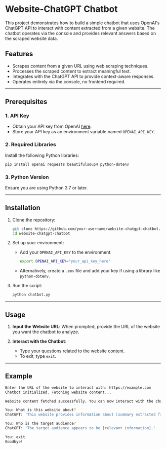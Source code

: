 # Website-ChatGPT Chatbot

This project demonstrates how to build a simple chatbot that uses OpenAI's ChatGPT API to interact with content extracted from a given website. The chatbot operates via the console and provides relevant answers based on the scraped website data.

## Features
- Scrapes content from a given URL using web scraping techniques.
- Processes the scraped content to extract meaningful text.
- Integrates with the ChatGPT API to provide context-aware responses.
- Operates entirely via the console, no frontend required.

---

## Prerequisites

### 1. API Key
- Obtain your API key from OpenAI [here](https://platform.openai.com/).
- Store your API key as an environment variable named `OPENAI_API_KEY`.

### 2. Required Libraries
Install the following Python libraries:

```bash
pip install openai requests beautifulsoup4 python-dotenv
```

### 3. Python Version
Ensure you are using Python 3.7 or later.

---

## Installation

1. Clone the repository:
   ```bash
   git clone https://github.com/your-username/website-chatgpt-chatbot.git
   cd website-chatgpt-chatbot
   ```

2. Set up your environment:
   - Add your `OPENAI_API_KEY` to the environment:
     ```bash
     export OPENAI_API_KEY="your_api_key_here"
     ```
   - Alternatively, create a `.env` file and add your key if using a library like `python-dotenv`.

3. Run the script:
   ```bash
   python chatbot.py
   ```

---

## Usage

1. **Input the Website URL**:
   When prompted, provide the URL of the website you want the chatbot to analyze.

2. **Interact with the Chatbot**:
   - Type your questions related to the website content.
   - To exit, type `exit`.

---

## Example

```bash
Enter the URL of the website to interact with: https://example.com
Chatbot initialized. Fetching website content...

Website content fetched successfully. You can now interact with the chatbot. Type 'exit' to quit.

You: What is this website about?
ChatGPT: 'This website provides information about [summary extracted from website content].'

You: Who is the target audience?
ChatGPT: 'The target audience appears to be [relevant information].'

You: exit
Goodbye!
```